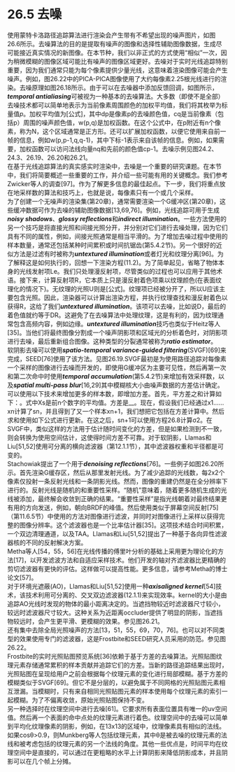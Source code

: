 # 26.5 去噪
使用蒙特卡洛路径追踪算法进行渲染会产生带有不希望出现的噪声图片，如图26.6所示。去噪算法的目的是提取有噪声的图像和选择性辅助图像数据，生成尽可能接近真实情况的新图像。在本节种，我们以非正式的方式使用“相似”一次，因为稍微模糊的图像区域可能比有噪声的图像区域更好。去噪对于实时光线追踪特别重要，因为我们通常只能为每个像素提供少量光线，这意味着渲染图像可能会产生噪声。例如，图26.22中的PICA-PICA图像使用了大约每像素2.25根光线进行的渲染。去噪原理如图26.18所示。由于可以在去噪器中添加反馈回调，如图所示，***temporal antialiasing***可被视为一种基本的去噪算法。大多数（即使不是全部）去噪技术都可以简单地表示为当前像素周围颜色的加权平均值，我们将其枚举为标量值*p*。加权平均值为[公式]，其中dp是像素p的去噪颜色值，cq是当前像素（包括p）周围的噪声颜色值，w(p,q)是加权函数。在这个公式中，在p附近有n个像素，称为N，这个区域通常是正方形。还可以扩展加权函数，以便它使用来自前一帧的信息，例如w(p,p-1,q,q-1)，其中下标-1表示来自该帧的信息。例如，如果需要，加权函数可以访问法线向量nq和先前的颜色值cp-1。去噪示例见图24.2、24.3、26.19、26.20和26.21。  
在基于光线追踪算法的真实感实时渲染中，去噪是一个重要的研究课题。在本节中，我们将简要概述一些重要的工作，并介绍一些可能有用的关键概念。我们参考Zwicker等人的调查[97]。作为了解更多信息的最佳起点。下一步，我们将重点放在地采样数的算法和技巧上，也就是说，每像素只有一个或几个采样。  
为了创建一个无噪声的渲染集(第20章)，通常需要渲染一个G缓冲区(第20章)，这些缓冲数据可作为去噪的辅助图像数据[13,69,76]。例如，光线追踪可用于生成***noisy shadows***、***glossy reflections***和***indirect illumination***。一些方法使用的另一个技巧是将直接光照和间接光照分开，并分别对它们进行去噪处理，因为它们具有不同的属性，例如，间接光照通常是相当平滑的。为了增加去噪过程中使用的样本数量，通常还包括某种时间累积或时间抗锯齿(第5.4.2节)。另一个很好的近似方法是过滤有时被称为***untextured illumination***或者灯光和纹理分离[96]。为了解释这是如何执行的，回想一下渲染方程(11.2)。为了简单起见，省略了物体本身的光线发射项Le。我们只处理漫反射项，尽管类似的过程也可以应用于其他术语。接下来，计算反射项R，它本质上只是漫反射着色项乘以纹理颜色(在表面纹理化的情况下)。无纹理的光照U则是[公式]。纹理项已经被分开了，所以U应该主要包含光照。因此，渲染器可以计算出渲染方程，并执行纹理查找和漫反射着色以获得R，这给了我们***untextured illumination***。该项可以去噪，比如说D，最后的着色值就约等于DR。这避免了在去噪算法中处理纹理，这是有利的，因为纹理通常包含高频内容，例如边缘。***untextured illumination***技巧也类似于Heitz等人[35]。当他们将最终图像分割成一个噪声阴影项和区域光的分析着色时，对阴影项进行去噪，最后重新组合图像。这种类型的分裂通常被称为***ratio estimator***。  
软阴影去噪可以使用***spatio-temporal variance-guided filtering***(SVGF)[69]来完成，SEED[76]使用了该方法。见图26.19.SVGF最初是为使用路径追踪对每像素一个采样的图像进行去噪而开发的，即使用G缓冲区为主要可见性，然后再第一次和第二次命中时使用***temporal accumulation***(第5.4.2节)来增加有效采样数，以及***spatial multi-pass blur***[16,29]其中模糊核大小由噪声数据的方差估计确定。  
可以使用以下技术来增加更多的样本数，即增加方差。首先，平方差之和计算如下：。式中Xs是前n个数字的平均值。方差是__。现在，假设我们已经通过x1……xn计算了sn，并且得到了又一个样本xn+1，我们想把它包括在方差计算中。然后求和使用如下公式进行更新。在这之后，sn+1可以使用方程26.8计算σ2。在SVGF中，类似这样的方法用于估计随时间变化的方差，但是如果检测到不一致，则会转换为使用空间估计，这使得时间方差不可靠。对于软阴影，Llamas和Liu[51,52]使用可分离的横向滤波器（第12.1.1节），其中滤波器权重和半径都是可变的。  
Stachowiak提出了一个用于***denoising reflections***[76]。一些例子如图26.20所示。首先渲染G缓存区，然后从那里发射光线。为了减少追踪的光线数，每2x2个像素仅投射一条反射光线和一条阴影光线。然而，图像的重建仍然是在全分辨率下进行的。反射光线是随机的和重要性采样。“随机”意味着，随着更多随机生成的光线被添加，最终解会收敛到正确的结果。“重要性采样”是指光线朝着对最终结果更有用的方向发送，例如，朝向BRDF的峰值。然后使用类似于屏幕空间反射[75]（第11.6.5节）中使用的方法对图像进行滤波，并同时对图像进行上采样以获得完整的图像分辨率。这个滤波器也是一个比率估计器[35]。这项技术结合时间积累，一个双边清理通道，以及TAA。Llamas和Liu[51,52]提出了一种基于各向异性滤波器核的不同的反射解决方案。  
Metha等人[54，55，56]在光线传播的傅里叶分析的基础上采用更为理论化的方法[17]，以开发滤波方法和自适应采样技术。他们开发的轴对齐滤波器比更精确的剪切滤波器有更快的评估。这样做可以提高性能。更多信息，请参考Metha的博士论文[57]。  
对于环境光遮蔽(AO)，Llamas和Liu[51,52]使用一种***axisaligned kernel***[54]技术，该技术利用可分离的、交叉双边滤波器(12.1.1)来实现效率。kernel的大小是由追踪AO光线时发现的物体的最小距离决定的。当遮挡物较近时滤波器尺寸较小，较远时滤波器尺寸较大。这种关系为近距离occluder提供了明显的阴影，当遮挡物较远时，会产生更平滑、更模糊的效果。参见图26.21。  
还有集中去除全局光照噪声的方法[13，51，55，69，70，76]。也可以对不同类型的效果使用专门的滤波器，这是Frostbite和SEED研究人员采用的防范。参见图26.22。  
Frostbite的实时光照贴图预览系统[36]依赖于基于方差的去噪算法。光照贴图纹理元素存储通常累积的样本贡献并追踪它们的方差。当新的路径追踪结果出现时，光照贴图在呈现给用户之前会根据每个纹理元素的变化进行局部模糊。基于方差的模糊类似于SVGF[69]。但它不是分层的，以避免属于不同网格的光照贴图元素相互泄漏。当模糊时，只有来自相同光照贴图元素的样本使用每个纹理元素的索引一起模糊。为了不偏离收敛，原始光照贴图保持不变。  
另一种选择时在纹理空间中进行去噪[61]。它要求所有表面位置具有唯一的uv空间值。然后再一个表面的命中点处的纹理元素进行着色。纹理空间中的去噪可以简单到平均化纹理像素的阴影，例如，在13x13的区域中，纹理像素具有相似的法线。如果cosθ>0.9，则Munkberg等人包括纹理元素，其中θ是被去噪的纹理元素的法线和被考虑包括的纹理元素的另一个法线的角度。其他一些优点是，时间平均在纹理空间中是直接的，可以通过在更粗略的水平上计算阴影来降低阴影成本，并且阴影可以在几个帧上分摊。  

